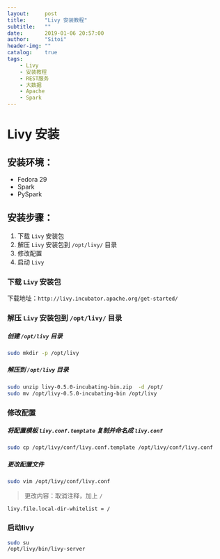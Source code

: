 ```yaml
---
layout:     post
title:      "Livy 安装教程"
subtitle:   ""
date:       2019-01-06 20:57:00
author:     "Sitoi"
header-img: ""
catalog:    true
tags:
    - Livy
    - 安装教程
    - REST服务
    - 大数据
    - Apache
    - Spark
---
```


# Livy 安装

## 安装环境：

- Fedora 29
- Spark
- PySpark

## 安装步骤：

1. 下载 `Livy` 安装包
2. 解压 `Livy` 安装包到 `/opt/livy/` 目录
3. 修改配置
4. 启动 `Livy`

### 下载 `Livy` 安装包

下载地址：`http://livy.incubator.apache.org/get-started/`

###  解压 `Livy` 安装包到 `/opt/livy/` 目录

##### 创建 `/opt/livy` 目录

```bash
sudo mkdir -p /opt/livy
```

##### 解压到  `/opt/livy` 目录

```bash
sudo unzip livy-0.5.0-incubating-bin.zip  -d /opt/
sudo mv /opt/livy-0.5.0-incubating-bin /opt/livy
```

### 修改配置

##### 将配置模板 `livy.conf.template` 复制并命名成 `livy.conf`

```bash
sudo cp /opt/livy/conf/livy.conf.template /opt/livy/conf/livy.conf
```

##### 更改配置文件

```bash
sudo vim /opt/livy/conf/livy.conf
```

> 更改内容：取消注释，加上 `/`

```text
livy.file.local-dir-whitelist = /
```

### 启动livy

```bash
sudo su
/opt/livy/bin/livy-server
```